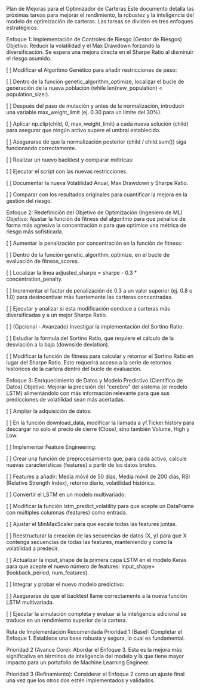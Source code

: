 Plan de Mejoras para el Optimizador de Carteras
Este documento detalla las próximas tareas para mejorar el rendimiento, la robustez y la inteligencia del modelo de optimización de carteras. Las tareas se dividen en tres enfoques estratégicos.

Enfoque 1: Implementación de Controles de Riesgo (Gestor de Riesgos)
Objetivo: Reducir la volatilidad y el Max Drawdown forzando la diversificación. Se espera una mejora directa en el Sharpe Ratio al disminuir el riesgo asumido.

[ ] Modificar el Algoritmo Genético para añadir restricciones de peso:

[ ] Dentro de la función genetic_algorithm_optimize, localizar el bucle de generación de la nueva población (while len(new_population) < population_size:).

[ ] Después del paso de mutación y antes de la normalización, introducir una variable max_weight_limit (ej. 0.30 para un límite del 30%).

[ ] Aplicar np.clip(child, 0, max_weight_limit) a cada nueva solución (child) para asegurar que ningún activo supere el umbral establecido.

[ ] Asegurarse de que la normalización posterior (child / child.sum()) siga funcionando correctamente.

[ ] Realizar un nuevo backtest y comparar métricas:

[ ] Ejecutar el script con las nuevas restricciones.

[ ] Documentar la nueva Volatilidad Anual, Max Drawdown y Sharpe Ratio.

[ ] Comparar con los resultados originales para cuantificar la mejora en la gestión del riesgo.

Enfoque 2: Redefinición del Objetivo de Optimización (Ingeniero de ML)
Objetivo: Ajustar la función de fitness del algoritmo para que penalice de forma más agresiva la concentración o para que optimice una métrica de riesgo más sofisticada.

[ ] Aumentar la penalización por concentración en la función de fitness:

[ ] Dentro de la función genetic_algorithm_optimize, en el bucle de evaluación de fitness_scores.

[ ] Localizar la línea adjusted_sharpe = sharpe - 0.3 * concentration_penalty.

[ ] Incrementar el factor de penalización de 0.3 a un valor superior (ej. 0.8 o 1.0) para desincentivar más fuertemente las carteras concentradas.

[ ] Ejecutar y analizar si esta modificación conduce a carteras más diversificadas y a un mejor Sharpe Ratio.

[ ] (Opcional - Avanzado) Investigar la implementación del Sortino Ratio:

[ ] Estudiar la fórmula del Sortino Ratio, que requiere el cálculo de la desviación a la baja (downside deviation).

[ ] Modificar la función de fitness para calcular y retornar el Sortino Ratio en lugar del Sharpe Ratio. Esto requerirá acceso a la serie de retornos históricos de la cartera dentro del bucle de evaluación.

Enfoque 3: Enriquecimiento de Datos y Modelo Predictivo (Científico de Datos)
Objetivo: Mejorar la precisión del "cerebro" del sistema (el modelo LSTM) alimentándolo con más información relevante para que sus predicciones de volatilidad sean más acertadas.

[ ] Ampliar la adquisición de datos:

[ ] En la función download_data, modificar la llamada a yf.Ticker.history para descargar no solo el precio de cierre (Close), sino también Volume, High y Low.

[ ] Implementar Feature Engineering:

[ ] Crear una función de preprocesamiento que, para cada activo, calcule nuevas características (features) a partir de los datos brutos.

[ ] Features a añadir: Media móvil de 50 días, Media móvil de 200 días, RSI (Relative Strength Index), retorno diario, volatilidad histórica.

[ ] Convertir el LSTM en un modelo multivariado:

[ ] Modificar la función lstm_predict_volatility para que acepte un DataFrame con múltiples columnas (features) como entrada.

[ ] Ajustar el MinMaxScaler para que escale todas las features juntas.

[ ] Reestructurar la creación de las secuencias de datos (X, y) para que X contenga secuencias de todas las features, manteniendo y como la volatilidad a predecir.

[ ] Actualizar la input_shape de la primera capa LSTM en el modelo Keras para que acepte el nuevo número de features: input_shape=(lookback_period, num_features).

[ ] Integrar y probar el nuevo modelo predictivo:

[ ] Asegurarse de que el backtest llame correctamente a la nueva función LSTM multivariada.

[ ] Ejecutar la simulación completa y evaluar si la inteligencia adicional se traduce en un rendimiento superior de la cartera.

Ruta de Implementación Recomendada
Prioridad 1 (Base): Completar el Enfoque 1. Establece una base robusta y segura, lo cual es fundamental.

Prioridad 2 (Avance Core): Abordar el Enfoque 3. Esta es la mejora más significativa en términos de inteligencia del modelo y la que tiene mayor impacto para un portafolio de Machine Learning Engineer.

Prioridad 3 (Refinamiento): Considerar el Enfoque 2 como un ajuste final una vez que los otros dos estén implementados y validados.